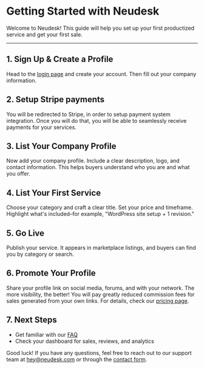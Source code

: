 # Getting Started with Neudesk

Welcome to Neudesk! This guide will help you set up your first productized service and get your first sale.

---

## 1. Sign Up & Create a Profile

Head to the [login page](https://neudesk.com/log-in) and create your account. Then fill out your company information.

## 2. Setup Stripe payments

You will be redirected to Stripe, in order to setup payment system integration. Once you will do that, you will be able to seamlessly receive payments for your services.

## 3. List Your Company Profile

Now add your company profile. Include a clear description, logo, and contact information. This helps buyers understand who you are and what you offer.

## 4. List Your First Service

Choose your category and craft a clear title. Set your price and timeframe. Highlight what's included–for example, "WordPress site setup + 1 revision."

## 5. Go Live

Publish your service. It appears in marketplace listings, and buyers can find you by category or search.

## 6. Promote Your Profile

Share your profile link on social media, forums, and with your network. The more visibility, the better!
You will pay greatly reduced commission fees for sales generated from your own links. For details, check our [pricing page](https://neudesk.com/pricing).

## 7. Next Steps

- Get familiar with our [FAQ](faq.md)  
- Check your dashboard for sales, reviews, and analytics

Good luck! If you have any questions, feel free to reach out to our support team at hey@neudesk.com or through the [contact form](https://neudesk.com/contact).
